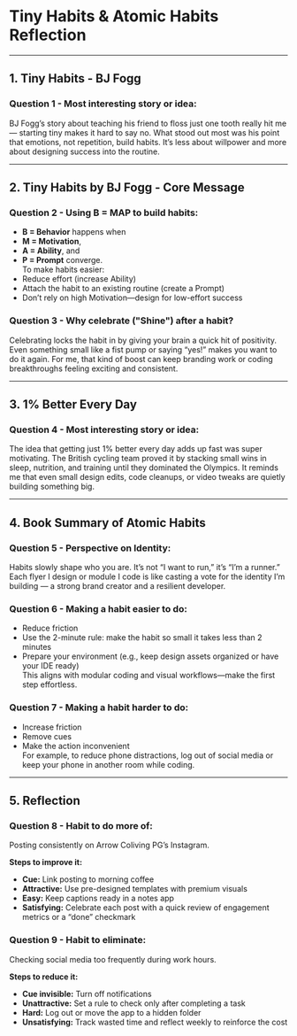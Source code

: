 # Tiny Habits & Atomic Habits Reflection

---

## 1. Tiny Habits - BJ Fogg 
### Question 1 - **Most interesting story or idea:**  
BJ Fogg’s story about teaching his friend to floss just one tooth really hit me — starting tiny makes it hard to say no. What stood out most was his point that emotions, not repetition, build habits. It’s less about willpower and more about designing success into the routine.

---

## 2. Tiny Habits by BJ Fogg - Core Message  
 
### Question 2 - **Using B = MAP to build habits:**  
- **B = Behavior** happens when  
- **M = Motivation**,  
- **A = Ability**, and  
- **P = Prompt** converge.  
To make habits easier:
- Reduce effort (increase Ability)  
- Attach the habit to an existing routine (create a Prompt)  
- Don’t rely on high Motivation—design for low-effort success

### Question 3  - **Why celebrate ("Shine") after a habit?**  
Celebrating locks the habit in by giving your brain a quick hit of positivity. Even something small like a fist pump or saying “yes!” makes you want to do it again. For me, that kind of boost can keep branding work or coding breakthroughs feeling exciting and consistent.

---

## 3. 1% Better Every Day 
### Question 4 - **Most interesting story or idea:**  
The idea that getting just 1% better every day adds up fast was super motivating. The British cycling team proved it by stacking small wins in sleep, nutrition, and training until they dominated the Olympics. It reminds me that even small design edits, code cleanups, or video tweaks are quietly building something big.


---

## 4. Book Summary of Atomic Habits    

### Question 5  - **Perspective on Identity:**  
Habits slowly shape who you are. It’s not “I want to run,” it’s “I’m a runner.” Each flyer I design or module I code is like casting a vote for the identity I’m building — a strong brand creator and a resilient developer.


### Question 6 - **Making a habit easier to do:**  
- Reduce friction  
- Use the 2-minute rule: make the habit so small it takes less than 2 minutes  
- Prepare your environment (e.g., keep design assets organized or have your IDE ready)  
This aligns with modular coding and visual workflows—make the first step effortless.

### Question 7 - **Making a habit harder to do:**  
- Increase friction  
- Remove cues  
- Make the action inconvenient  
For example, to reduce phone distractions, log out of social media or keep your phone in another room while coding.

---

## 5. Reflection

### Question 8 - **Habit to do more of:**  
Posting consistently on Arrow Coliving PG’s Instagram.

**Steps to improve it:**  
- **Cue:** Link posting to morning coffee  
- **Attractive:** Use pre-designed templates with premium visuals  
- **Easy:** Keep captions ready in a notes app  
- **Satisfying:** Celebrate each post with a quick review of engagement metrics or a “done” checkmark

### Question 9 - **Habit to eliminate:**  
Checking social media too frequently during work hours.

**Steps to reduce it:**  
- **Cue invisible:** Turn off notifications  
- **Unattractive:** Set a rule to check only after completing a task  
- **Hard:** Log out or move the app to a hidden folder  
- **Unsatisfying:** Track wasted time and reflect weekly to reinforce the cost